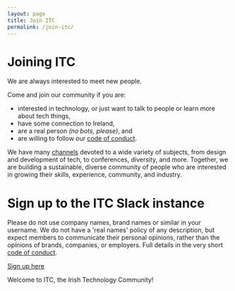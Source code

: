 ```yaml
---
layout: page
title: Join ITC
permalink: /join-itc/
---
```


# Joining ITC
We are always interested to meet new people.

Come and join our community if you are:
* interested in technology, or just want to talk to people or learn more about tech things,
* have some connection to Ireland,
* are a real person _(no bots, please)_, and
* are willing to follow our [code of conduct](/codeofconduct).

We have many [channels](/channels) devoted to a wide variety of subjects, from design and development of tech, to conferences, diversity, and more. Together, we are building a sustainable, diverse community of people who are interested in growing their skills, experience, community, and industry.

# Sign up to the ITC Slack instance
Please do not use company names, brand names or similar in your username. We do not have a 'real names' policy of any description, but expect members to communicate their personal opinions, rather than the opinions of brands, companies, or employers. Full details in the very short [code of conduct](/codeofconduct).
<p class="button">
      <a href="https://join.slack.com/t/irishtechcommunity/shared_invite/zt-307jb6oya-2HEgb5bS0LNG4VXqokgQoA" target="_blank">
        Sign up here
      </a>
</p>

Welcome to ITC, the Irish Technology Community!
